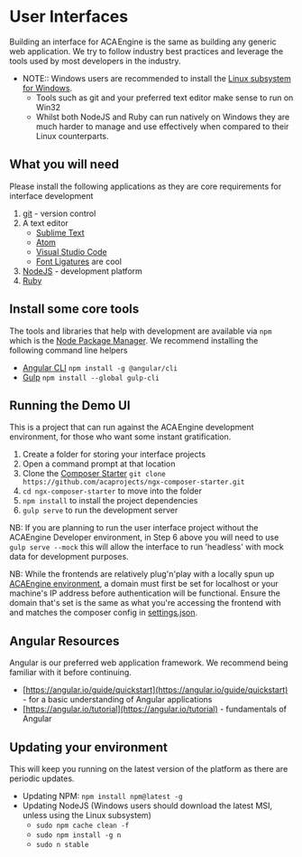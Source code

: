 # User Interfaces

Building an interface for ACA Engine is the same as building any generic web application. We try to follow industry best practices and leverage the tools used by most developers in the industry.

* NOTE:: Windows users are recommended to install the [Linux subsystem for Windows](https://msdn.microsoft.com/en-au/commandline/wsl/install_guide).
  * Tools such as git and your preferred text editor make sense to run on Win32
  * Whilst both NodeJS and Ruby can run natively on Windows they are much harder to manage and use effectively when compared to their Linux counterparts.

## What you will need

Please install the following applications as they are core requirements for interface development

1. [git](https://git-scm.com/) - version control
2. A text editor
   * [Sublime Text](https://www.sublimetext.com/)
   * [Atom](https://atom.io/)
   * [Visual Studio Code](https://code.visualstudio.com/)
   * [Font Ligatures](https://github.com/tonsky/FiraCode) are cool
3. [NodeJS](https://nodejs.org/) - development platform
4. [Ruby](https://rvm.io/rvm/install)

## Install some core tools

The tools and libraries that help with development are available via `npm` which is the [Node Package Manager](https://www.npmjs.com/). We recommend installing the following command line helpers

* [Angular CLI](https://cli.angular.io/) `npm install -g @angular/cli`
* [Gulp](https://gulpjs.com/) `npm install --global gulp-cli`

## Running the Demo UI

This is a project that can run against the ACA Engine development environment, for those who want some instant gratification.

1. Create a folder for storing your interface projects
2. Open a command prompt at that location
3. Clone the [Composer Starter](https://github.com/acaprojects/ngx-composer-starter) `git clone https://github.com/acaprojects/ngx-composer-starter.git`
4. `cd ngx-composer-starter` to move into the folder
5. `npm install` to install the project dependencies
6. `gulp serve` to run the development server

NB: If you are planning to run the user interface project without the ACAEngine Developer environment, in Step 6 above you will need to use `gulp serve --mock` this will allow the interface to run 'headless' with mock data for development purposes.

NB: While the frontends are relatively plug'n'play with a locally spun up [ACAEngine environment](../getting-started.md#starting-up), a domain must first be set for localhost or your machine's IP address before authentication will be functional. Ensure the domain that's set is the same as what you're accessing the frontend with and matches the composer config in [settings.json](settings.json.md).

## Angular Resources

Angular is our preferred web application framework. We recommend being familiar with it before continuing.

* [https://angular.io/guide/quickstart](https://angular.io/guide/quickstart) - for a basic understanding of Angular applications
* [https://angular.io/tutorial](https://angular.io/tutorial) - fundamentals of Angular

## Updating your environment

This will keep you running on the latest version of the platform as there are periodic updates.

* Updating NPM: `npm install npm@latest -g`
* Updating NodeJS \(Windows users should download the latest MSI, unless using the Linux subsystem\)
  * `sudo npm cache clean -f`
  * `sudo npm install -g n`
  * `sudo n stable`

